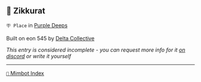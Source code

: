 ## 🗼 Zikkurat

`🪧 Place` in [Purple Deeps](<https://zeithalt.github.io/r/purple_deeps.html>)

Built on eon 545 by [Delta Collective](<https://zeithalt.github.io/r/delta_collective.html>)

_This entry is considered incomplete - you can request more info for it [on discord](<https://discord.com/channels/562910943848169472/1173922660489633802>) or write it yourself_

<!---
keywords:  dc, purple deeps
aliases: 
-->
----------
[`📑` Mimbot Index](</index.md#e480>)